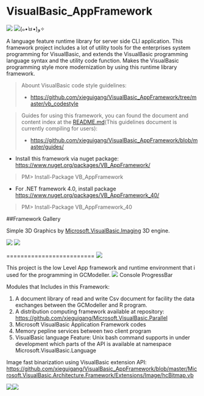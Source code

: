 # VisualBasic_AppFramework

![](https://cdn.rawgit.com/LunaGao/BlessYourCodeTag/master/tags/alpaca.svg)
![(๑•̀ㅂ•́)و✧](https://raw.githubusercontent.com/xieguigang/VisualBasic_AppFramework/master/badge.png)

A language feature runtime library for server side CLI application. This framework project includes a lot of utility tools for the enterprises system programming for VisualBasic, and extends the VisualBasic programming language syntax and the utility code function. Makes the VisualBasic programming style more modernization by using this runtime library framework.

>Abount VisualBasic code style guidelines:
> + https://github.com/xieguigang/VisualBasic_AppFramework/tree/master/vb_codestyle

>Guides for using this framework, you can found the document and content index at the [README.md](https://github.com/xieguigang/VisualBasic_AppFramework/blob/master/guides/README.md)(This guidelines document is currently compiling for users):
> + https://github.com/xieguigang/VisualBasic_AppFramework/blob/master/guides/


+ Install this framework via nuget package:
https://www.nuget.org/packages/VB_AppFramework/

>  PM> Install-Package VB_AppFramework

+ For .NET framework 4.0, install package
https://www.nuget.org/packages/VB_AppFramework_40/

>  PM> Install-Package VB_AppFramework_40

##Framework Gallery

Simple 3D Graphics by [Microsoft.VisualBasic.Imaging](https://github.com/xieguigang/VisualBasic_AppFramework/tree/master/Datavisualization/Microsoft.VisualBasic.Imaging) 3D engine.

![](https://raw.githubusercontent.com/xieguigang/VisualBasic_AppFramework/master/Datavisualization/2016-04-30.png)
![](https://raw.githubusercontent.com/xieguigang/VisualBasic_AppFramework/master/Datavisualization/2016-04-30%20(2).png)

=========================
![](https://raw.githubusercontent.com/xieguigang/VisualBasic_AppFramework/master/20160426133200.jpg)

This project is the low Level App framework and runtime environment that i used for the programming in GCModeller.
![](https://raw.githubusercontent.com/xieguigang/VisualBasic_AppFramework/master/Microsoft.VisualBasic.Architecture.Framework/ConsoleDevices/ProgressBar/ProgressBar.png)
Console ProgressBar

Modules that Includes in this Framework:

>
1. A document library of read and write Csv document for facility the data exchanges between the GCModeller and R program.
2. A distribution computing framework available at repository: https://github.com/xieguigang/Microsoft.VisualBasic.Parallel
3. Microsoft VisualBasic Application Framework codes
4. Memory pepline services between two client program
5. VisualBasic language Feature:  Unix bash command supports in under development which parts of the API is available at namespace Microsoft.VisualBasic.Language

Image fast binarization using VisualBasic extension API:
https://github.com/xieguigang/VisualBasic_AppFramework/blob/master/Microsoft.VisualBasic.Architecture.Framework/Extensions/Image/hcBitmap.vb

![](https://raw.githubusercontent.com/xieguigang/VisualBasic_AppFramework/master/Microsoft.VisualBasic.Architecture.Framework/Extensions/Image/f13e6388b975d9434ad9e1a41272d242_1_orig.jpg)![](https://raw.githubusercontent.com/xieguigang/VisualBasic_AppFramework/master/Microsoft.VisualBasic.Architecture.Framework/Extensions/Image/lena.binary.jpg)

